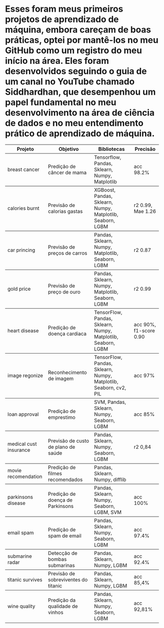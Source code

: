 <h1>Esses foram meus primeiros projetos de aprendizado de máquina, embora careçam de boas práticas, optei por mantê-los no meu GitHub como um registro do meu início na área. Eles foram desenvolvidos seguindo o guia de um canal no YouTube chamado Siddhardhan, que desempenhou um papel fundamental no meu desenvolvimento na área de ciência de dados e no meu entendimento prático de aprendizado de máquina.</h1>


<table>
  <thead>
    <tr>
      <th>Projeto</th>
      <th>Objetivo</th>
      <th>Bibliotecas</th>
      <th>Precisão</th>
    </tr>
  </thead>
  <tbody>
    <tr>
      <td>breast cancer</td>
      <td>Predição de câncer de mama</td>
      <td>Tensorflow, Pandas, Sklearn, Numpy, Matplotlib </td>
      <td>acc 98.2%</td>
    </tr>
    
  </tbody>

  <tbody>
    <tr>
      <td>calories burnt</td>
      <td>Previsão de calorias gastas</td>
      <td>XGBoost, Pandas, Sklearn, Numpy, Matplotlib, Seaborn, LGBM </td>
      <td>r2 0.99, Mae 1.26</td>
    </tr>
    
  </tbody>

  <tbody>
    <tr>
      <td>car princing</td>
      <td>Previsão de preços de carros</td>
      <td>Pandas, Sklearn, Numpy, Matplotlib, Seaborn, LGBM </td>
      <td>r2 0.87</td>
    </tr>
    
  </tbody>

  <tbody>
    <tr>
      <td>gold price</td>
      <td>Previsão de preço de ouro</td>
      <td>Pandas, Sklearn, Numpy, Matplotlib, Seaborn, LGBM </td>
      <td>r2 0.99</td>
    </tr>
    
  </tbody>

  <tbody>
    <tr>
      <td>heart disease</td>
      <td>Predição de doença cardiaca</td>
      <td>TensorFlow, Pandas, Sklearn, Numpy, Matplotlib, Seaborn, LGBM </td>
      <td>acc 90%, f1-score 0.90</td>
    </tr>
    
  </tbody>

   <tbody>
    <tr>
      <td>image regonize</td>
      <td>Reconhecimento de imagem</td>
      <td>TensorFlow, Pandas, Sklearn, Numpy, Matplotlib, Seaborn, cv2, PIL </td>
      <td>acc 97% </td>
    </tr>
    
  </tbody>

  <tbody>
    <tr>
      <td>loan approval</td>
      <td>Predição de emprestimo</td>
      <td>SVM, Pandas, Sklearn, Numpy, Seaborn, LGBM </td>
      <td>acc 85% </td>
    </tr>
    
  </tbody>

  <tbody>
    <tr>
      <td>medical cust insurance</td>
      <td>Previsão de custo de plano de saúde</td>
      <td> Pandas, Sklearn, Numpy, Seaborn, LGBM </td>
      <td>r2 0,84 </td>
    </tr>
    
  </tbody>

  <tbody>
    <tr>
      <td>movie recomendation</td>
      <td>Predição de filmes recomendados </td>
      <td> Pandas, Sklearn, Numpy, difflib</td>
      <td></td>
    </tr>
    
  </tbody>

  <tbody>
    <tr>
      <td>parkinsons disease</td>
      <td>Predição de doença de Parkinsons</td>
      <td>Pandas, Sklearn, Numpy, Seaborn, LGBM, SVM </td>
      <td>acc 100% </td>
    </tr>
    
  </tbody>

  <tbody>
    <tr>
      <td>email spam</td>
      <td>Predição de spam de email</td>
      <td>Pandas, Sklearn, Numpy, Seaborn, LGBM </td>
      <td>acc 97.4% </td>
    </tr>
    
  </tbody>

  <tbody>
    <tr>
      <td>submarine radar</td>
      <td>Detecção de bombas submarinas</td>
      <td>Pandas, Sklearn, Numpy, LGBM </td>
      <td>acc 92.4% </td>
    </tr>
    
  </tbody>

  <tbody>
    <tr>
      <td>titanic survives</td>
      <td>Previsão de sobreviventes do titanic</td>
      <td>Pandas, Sklearn, Numpy, LGBM </td>
      <td>acc 85,4% </td>
    </tr>
    
  </tbody>

  <tbody>
    <tr>
      <td>wine quality</td>
      <td>Predição da qualidade de vinhos</td>
      <td>Pandas, Sklearn, Numpy, Seaborn, LGBM </td>
      <td>acc 92,81% </td>
    </tr>
    
  </tbody>
</table>
